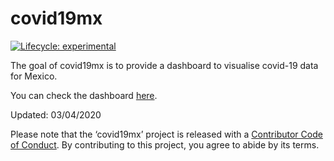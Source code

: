 
<!-- README.md is generated from README.Rmd. Please edit that file -->

# covid19mx

<!-- badges: start -->

[![Lifecycle:
experimental](https://img.shields.io/badge/lifecycle-experimental-orange.svg)](https://www.tidyverse.org/lifecycle/#experimental)
<!-- badges: end -->

The goal of covid19mx is to provide a dashboard to visualise covid-19
data for Mexico.

You can check the dashboard
[here](https://davidmateos.shinyapps.io/covid19mx/).

Updated: 03/04/2020

Please note that the ‘covid19mx’ project is released with a [Contributor
Code of Conduct](CODE_OF_CONDUCT.md). By contributing to this project,
you agree to abide by its terms.
